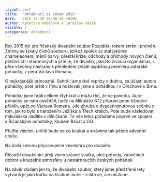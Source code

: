 ```yaml
---
layout: post
title:  "Ohlédnutí za rokem 2015"
date:   2015-12-30 18:48:44 +0100
author: Kateřina Kobáňová a Jaroslav Ďásek
visible: 1
categories: ohlednuti
---
```

Rok 2015 byl pro říčanský divadelní soubor Pozpátku rokem změn i proměn. Změny se týkaly členů souboru, jelikož spolek se stal jakýmsi chameleonem, měnil barvy, přestál krize, odchody a příchody nových členů, přeživších i staronových a jisté je, že divadlo, jakožto živoucí organismus, i přes všechny nástrahy s přehledem zvládl úspěšnou premiéru autorské pohádky, z pera Václava Romana, 

O nejkrásnější princezně. Sehráli jsme dvě reprízy v dubnu, za účasti autora pohádky, poté ještě v říjnu a hostovali jsme s pohádkou i v Ořechově u Brna.

Pohádku jsme hráli celkem čtyřikrát a můžu říct, že se povedla. Autor pohádky se nám osvědčil, tudíž na Mikuláše 6.12 připravujeme Vánoční příběh, opět od Václava Romana. Jde zhruba o dvacetiminutovou scénku o tom, jak to bylo s narozením Ježíška a Třech králích. Poté bude následovat mikulášská nadílka s dílničkami. To vše letos pořádáme poprvé ve spojení s Říčanskými ochotníky, Klubem Ráčat a OÚ.

Přijďte všichni, určitě bude na co koukat a strávíme tak pěkné adventní chvíle.

Na další sezonu připravujeme veselohru pro dospělé.

Říčanští divadelníci přejí všem krásné svátky, plné pohody, vánočních dobrot a kouzelné atmosféry u nestárnoucích českých pohádek.

Na závěr dodám jen to, že divadelní soubor, který jsme před třemi lety vytvořili je jako loďka na hladině moře - zmítá se, ale neutone.
